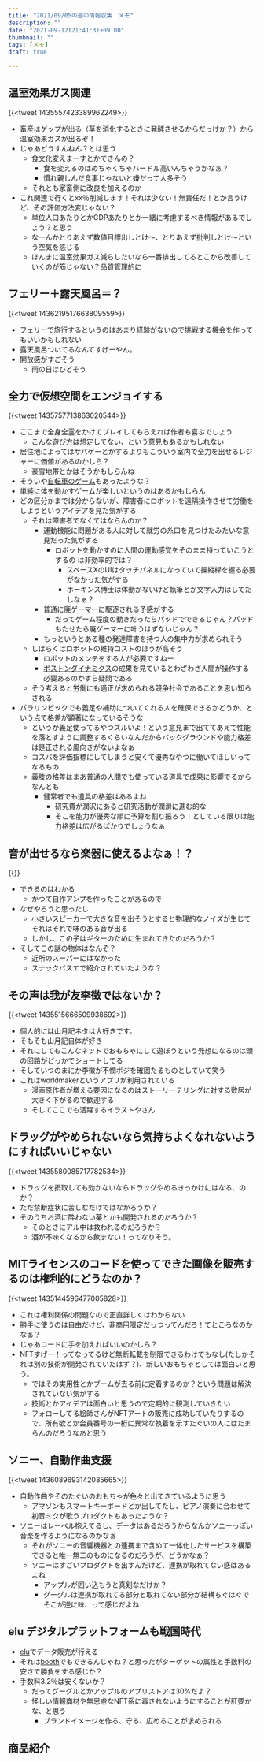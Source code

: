 ```yaml
---
title: "2021/09/05の週の情報収集　メモ"
description: ""
date: "2021-09-12T21:41:31+09:00"
thumbnail: ""
tags: [メモ]
draft: true

---
```

## 温室効果ガス関連
{{<tweet 1435557423389962249>}}

- 畜産はゲップが出る（草を消化するときに発酵させるからだっけか？）から温室効果ガスが出るぞ！
- じゃあどうすんねん？とは思う
  - 食文化変えまーすとかできんの？
    - 食を変えるのはめちゃくちゃハードル高いんちゃうかなぁ？
    - 慣れ親しんだ食事じゃないと嫌だって人多そう
  - それとも家畜側に改良を加えるのか
- これ関連で行くとxx％削減します！それは少ない！無責任だ！とか言うけど、その評価方法変じゃない？
  - 単位人口あたりとかGDPあたりとか一緒に考慮するべき情報があるでしょう？と思う
  - なーんかとりあえず数値目標出しとけ〜、とりあえず批判しとけ〜という空気を感じる
  - ほんまに温室効果ガス減らしたいなら一番排出してるとこから改善していくのが筋じゃない？品質管理的に

## フェリー＋露天風呂＝？
{{<tweet 1436219517663809559>}}

- フェリーで旅行するというのはあまり経験がないので挑戦する機会を作ってもいいかもしれない
- 露天風呂ついてるなんてすげーやん。
- 開放感がすごそう
  - 雨の日はひどそう

## 全力で仮想空間をエンジョイする
{{<tweet 1435757713863020544>}}

- ここまで全身全霊をかけてプレイしてもらえれば作者も喜ぶでしょう
  - こんな遊び方は想定してない、という意見もあるかもしれない
- 居住地によってはサバゲーとかするよりもこういう室内で全力を出せるレジャーに価値があるのかしら？
  - 豪雪地帯とかはそうかもしらんね
- そういや[自転車のゲーム](https://www.zwift.com/ja)もあったような？
- 単純に体を動かすゲームが楽しいというのはあるかもしらん
- どの区分かまでは分からないが、障害者にロボットを遠隔操作させて労働をしようというアイデアを見た気がする
  - それは障害者でなくてはならんのか？
    - 運動機能に問題がある人に対して就労の糸口を見つけたみたいな意見だった気がする
      - ロボットを動かすのに人間の運動感覚をそのまま持っていこうとするの は非効率的では？
        - スペースXのUIはタッチパネルになっていて操縦桿を握る必要がなかった気がする
        - ホーキンス博士は体動かないけど執筆とか文字入力はしてたしなぁ？
    - 普通に廃ゲーマーに駆逐される予感がする
      - だってゲーム程度の動きだったらパッドでできるじゃん？パッドもたせたら廃ゲーマーに叶うはずないじゃん？
    - もっというとある種の発達障害を持つ人の集中力が求められそう
  - しばらくはロボットの維持コストのほうが高そう
    - ロボットのメンテをする人が必要ですねー
    - [ボストンダイナミクス](https://www.bostondynamics.com/)の成果を見ているとわざわざ人間が操作する必要あるのかすら疑問である
  - そう考えると労働にも適正が求められる競争社会であることを思い知らされる
- パラリンピックでも義足や補助についてくれる人を確保できるかどうか、という点で格差が顕著になっているそうな
  - というか義足使ってるやつズルいよ！という意見まで出ててあえて性能を落とすように調整するくらいなんだからバックグラウンドや能力格差は是正される風向きがないよなぁ
  - コスパを評価指標にしてしまうと安くて優秀なやつに働いてほしいってなるもの
  - 義肢の格差はまあ普通の人間でも使っている道具で成果に影響でるからなんとも
    - 健常者でも道具の格差はあるよね
      - 研究費が潤沢にあると研究活動が潤滑に進む的な
      - そこを能力が優秀な順に予算を割り振ろう！としている限りは能力格差は広がるばかりでしょうなぁ

## 音が出せるなら楽器に使えるよなぁ！？
{{<youtube DuDw_izIrL0>}}

- できるのはわかる
  - かつて自作アンプを作ったことがあるので
- なぜやろうと思ったし
  - 小さいスピーカーで大きな音を出そうとすると物理的なノイズが生じてそれはそれで味のある音が出る
  - しかし、この子はギターのために生まれてきたのだろうか？
- そしてこの謎の物体はなんぞ？
  - 近所のスーパーにはなかった
  - スナックバスエで紹介されていたような？

## その声は我が友李徴ではないか？
{{<tweet 1435515666509938692>}}
- 個人的には山月記ネタは大好きです。
- そもそも山月記自体が好き
- それにしてもこんなネットでおもちゃにして遊ぼうという発想になるのは頭の回路がどっかでショートしてる
- そしていつのまにか李徴が不憫ポジを確固たるものとしていて笑う
- これはworldmakerというアプリが利用されている
  - 漫画原作者が増える要因になるのはストーリーテリングに対する敷居が大きく下がるので歓迎する
  - そしてここでも活躍するイラストやさん
## ドラッグがやめられないなら気持ちよくなれないようにすればいいじゃない
{{<tweet 1435580085717782534>}}
- ドラッグを摂取しても効かないならドラッグやめるきっかけにはなる、のか？
- ただ禁断症状に苦しむだけではなかろうか？
- そのうちお酒に酔わない薬とかも開発されるのだろうか？
  - そのときにアル中は救われるのだろうか？
  - 酒が不味くなるから飲まない！ってなりそう。
## MITライセンスのコードを使ってできた画像を販売するのは権利的にどうなのか？
{{<tweet 1435144596477005828>}}
- これは権利関係の問題なので正直詳しくはわからない
- 勝手に使うのは自由だけど、非商用限定だっつってんだろ！てところなのかなぁ？
- じゃあコードに手を加えればいいのかしら？
- NFTすげー！ってなってるけど無断転載を制限できるわけでもなし(たしかそれは別の技術が開発されていたはず？)、新しいおもちゃとしては面白いと思う。
  - ではその実用性とかブームが去る前に定着するのか？という問題は解決されていない気がする
  - 技術とかアイデアは面白いと思うので定期的に観測していきたい
  - フォローしてる絵師さんがNFTアートの販売に成功していたりするので、所有欲とか会員番号の一桁に異常な執着を示すたぐいの人にはたまらんのだろうなあと思う

## ソニー、自動作曲支援
{{<tweet 1436089693142085665>}}
- 自動作曲やそのたぐいのおもちゃが色々と出てきているように思う
  - アマゾンもスマートキーボードとか出してたし、ピアノ演奏に合わせて初音ミクが歌うプロダクトもあったような？
- ソニーはレーベル抱えてるし、データはあるだろうからなんかソニーっぽい音楽を作るようになるのかなぁ
  - それがソニーの音響機器との連携まで含めて一体化したサービスを構築できると唯一無二のものになるのだろうが、どうかなぁ？
  - ソニーはすごいプロダクトを出すんだけど、連携が取れてない感はあるよね
    - アップルが囲い込もうと真剣なだけか？
    - グーグルは連携が取れてる部分と取れてない部分が結構ちぐはぐでそこが逆に味、って感じだよね

## elu デジタルプラットフォームも戦国時代
- [elu](https://elu.jp/?utm_campaign=creator_burghamburgburg&utm_source=omocorojp)でデータ販売が行える
- それは[booth](https://booth.pm/ja)でもできるんじゃね？と思ったがターゲットの属性と手数料の安さで勝負をする感じか？
- 手数料3.2％は安くないか？
  - だってグーグルとかアップルのアプリストアは30%だよ？
  - 怪しい情報商材や無思慮なNFT系に毒されないようにすることが肝要かな、と思う
    - ブランドイメージを作る、守る、広めることが求められる


## 商品紹介
<div data-vc_mylinkbox_id="887684959"></div>